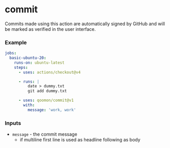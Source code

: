# commit
Commits made using this action are automatically signed by GitHub and will be marked as verified in the user interface.

### Example
```yaml
jobs:
  basic-ubuntu-20:
    runs-on: ubuntu-latest
    steps:
      - uses: actions/checkout@v4

      - runs: |
          date > dummy.txt
          git add dummy.txt

      - uses: qoomon/commit@v1
        with:
          message: 'work, work'
```

### Inputs

- `message` - the commit message
  - if multiline first line is used as headline following as body
